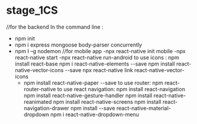 # stage_1CS

//for the backend
In the command line :

- npm init
- npm i express mongoose body-parser concurrently
- npm I –g nodemon
  //for mobile app
  -npx react-native init mobile
  -npx react-native start
  -npx react-native run-android
  to use icons :
  npm install react-base
  npm i react-native-elements --save
  npm install react-native-vector-icons --save
  npx react-native link react-native-vector-icons
  - npm install react-native-paper --save
    to use router:
    npm react-router-native
    to use react navigation:
    npm install react-navigation
    npm install react-native-gesture-handler
    npm install react-native-reanimated
    npm install react-native-screens
    npm install react-navigation-drawer
    npm install --save react-native-material-dropdown
    npm i react-native-dropdown-menu
